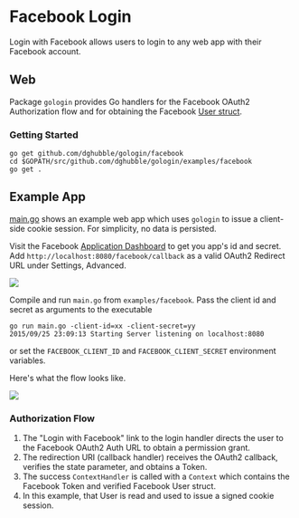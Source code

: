 
# Facebook Login

Login with Facebook allows users to login to any web app with their Facebook account.

## Web

Package `gologin` provides Go handlers for the Facebook OAuth2 Authorization flow and for obtaining the Facebook [User struct](https://github.com/dghubble/gologin/blob/master/facebook/verify.go).

### Getting Started

    go get github.com/dghubble/gologin/facebook
    cd $GOPATH/src/github.com/dghubble/gologin/examples/facebook
    go get .

## Example App

[main.go](main.go) shows an example web app which uses `gologin` to issue a client-side cookie session. For simplicity, no data is persisted.

Visit the Facebook [Application Dashboard](https://developers.facebook.com/apps) to get you app's id and secret. Add `http://localhost:8080/facebook/callback` as a valid OAuth2 Redirect URL under Settings, Advanced.

<img src="https://storage.googleapis.com/dghubble/facebook-valid-callback.png">

Compile and run `main.go` from `examples/facebook`. Pass the client id and secret as arguments to the executable

    go run main.go -client-id=xx -client-secret=yy
    2015/09/25 23:09:13 Starting Server listening on localhost:8080

or set the `FACEBOOK_CLIENT_ID` and `FACEBOOK_CLIENT_SECRET` environment variables.

Here's what the flow looks like.

<img src="https://storage.googleapis.com/dghubble/facebook-web-login.gif">

### Authorization Flow

1. The "Login with Facebook" link to the login handler directs the user to the Facebook OAuth2 Auth URL to obtain a permission grant.
2. The redirection URI (callback handler) receives the OAuth2 callback, verifies the state parameter, and obtains a Token.
3. The success `ContextHandler` is called with a `Context` which contains the Facebook Token and verified Facebook User struct.
4. In this example, that User is read and used to issue a signed cookie session.


